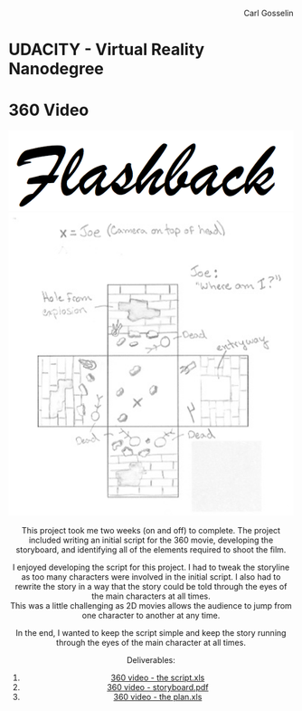 <p align="right">
Carl Gosselin
</p>

# UDACITY - Virtual Reality Nanodegree

# 360 Video

<div align=center><img src="pics/Flashback.png"></div>
<div align=center><img src="pics/screenshot1.png"></divr>

This project took me two weeks (on and off) to complete.  The project included writing an initial script for the 360 movie, developing the storyboard, and identifying all of the elements required to shoot the film.

I enjoyed developing the script for this project.  I had to tweak the storyline as too many characters were involved in the initial script.  I also had to rewrite the story in a way that the story could be told through the eyes of the main characters at all times.  
This was a little challenging as 2D movies allows the audience to jump from one character to another at any time.  

In the end, I wanted to keep the script simple and keep the story running through the eyes of the main character at all times.

Deliverables:
1. <a href="https://github.com/carldgosselin/virtual_reality/blob/master/Project-6-360-Video/360%20video%20-%20the%20script%20v6.xlsx">360 video - the script.xls</a>
2. <a href="https://github.com/carldgosselin/virtual_reality/blob/master/Project-6-360-Video/360%20video%20-%20storyboard%20-%20The%20Safe.pdf">360 video - storyboard.pdf</a>
3. <a href="https://github.com/carldgosselin/virtual_reality/blob/master/Project-6-360-Video/360%20video%20-%20the%20plan.xlsx">360 video - the plan.xls</a>




